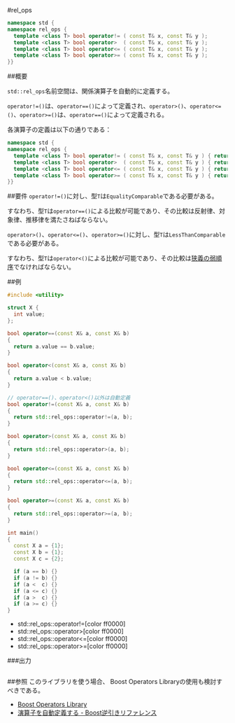 #rel_ops
```cpp
namespace std {
namespace rel_ops {
  template <class T> bool operator!= ( const T& x, const T& y );
  template <class T> bool operator>  ( const T& x, const T& y );
  template <class T> bool operator<= ( const T& x, const T& y );
  template <class T> bool operator>= ( const T& x, const T& y );
}}
```

##概要

`std::rel_ops`名前空間は、関係演算子を自動的に定義する。

`operator!=()`は、`operator==()`によって定義され、`operator>()`、`operator<=()`、`operator>=()`は、`operator==()`によって定義される。

各演算子の定義は以下の通りである：

```cpp
namespace std {
namespace rel_ops {
  template <class T> bool operator!= ( const T& x, const T& y ) { return !( x == y ); }
  template <class T> bool operator>  ( const T& x, const T& y ) { return    y < x;   }
  template <class T> bool operator<= ( const T& x, const T& y ) { return !( y < x ); }
  template <class T> bool operator>= ( const T& x, const T& y ) { return !( x < y ); }
}}
```

##要件
`operator!=()`に対し、型`T`は`EqualityComparable`である必要がある。

すなわち、型`T`は`operator==()`による比較が可能であり、その比較は反射律、対象律、推移律を満たさねばならない。


`operator>()`、`operator<=()`、`operator>=()`に対し、型`T`は`LessThanComparable`である必要がある。

すなわち、型`T`は`operator<()`による比較が可能であり、その比較は[狭義の弱順序](/reference/algorithm.md#strict-weak-ordering)でなければならない。



##例
```cpp
#include <utility>

struct X {
  int value;
};

bool operator==(const X& a, const X& b)
{
  return a.value == b.value;
}

bool operator<(const X& a, const X& b)
{
  return a.value < b.value;
}

// operator==()、operator<()以外は自動定義
bool operator!=(const X& a, const X& b)
{
  return std::rel_ops::operator!=(a, b);
}

bool operator>(const X& a, const X& b)
{
  return std::rel_ops::operator>(a, b);
}

bool operator<=(const X& a, const X& b)
{
  return std::rel_ops::operator<=(a, b);
}

bool operator>=(const X& a, const X& b)
{
  return std::rel_ops::operator>=(a, b);
}

int main()
{
  const X a = {1};
  const X b = {1};
  const X c = {2};

  if (a == b) {}
  if (a != b) {}
  if (a <  c) {}
  if (a <= c) {}
  if (a >  c) {}
  if (a >= c) {}
}
```
* std::rel_ops::operator!=[color ff0000]
* std::rel_ops::operator>[color ff0000]
* std::rel_ops::operator<=[color ff0000]
* std::rel_ops::operator>=[color ff0000]

###出力
```
```

##参照
このライブラリを使う場合、 Boost Operators Libraryの使用も検討すべきである。
- [Boost Operators Library](http://www.boost.org/doc/libs/release/libs/utility/operators.htm)
- [演算子を自動定義する - Boost逆引きリファレンス](https://sites.google.com/site/boostjp/tips/operators)

